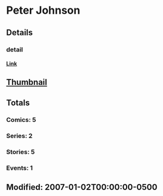 # Peter  Johnson 
## Details
### detail
#### [Link](http://marvel.com/comics/creators/848/peter_johnson?utm_campaign=apiRef&utm_source=225578a89fc76f3d20fbffda5d17a88d)
## [Thumbnail](http://i.annihil.us/u/prod/marvel/i/mg/b/40/image_not_available.jpg)
## Totals
### Comics: 5
### Series: 2
### Stories: 5
### Events: 1
## Modified: 2007-01-02T00:00:00-0500